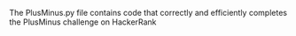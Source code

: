 The PlusMinus.py file contains code that correctly and efficiently completes the PlusMinus challenge on HackerRank
